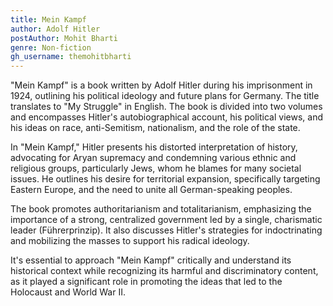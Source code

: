 ```yaml
---
title: Mein Kampf
author: Adolf Hitler
postAuthor: Mohit Bharti
genre: Non-fiction
gh_username: themohitbharti
---
```


"Mein Kampf" is a book written by Adolf Hitler during his imprisonment in 1924, outlining his political ideology and future plans for Germany. The title translates to "My Struggle" in English. The book is divided into two volumes and encompasses Hitler's autobiographical account, his political views, and his ideas on race, anti-Semitism, nationalism, and the role of the state.

In "Mein Kampf," Hitler presents his distorted interpretation of history, advocating for Aryan supremacy and condemning various ethnic and religious groups, particularly Jews, whom he blames for many societal issues. He outlines his desire for territorial expansion, specifically targeting Eastern Europe, and the need to unite all German-speaking peoples.

The book promotes authoritarianism and totalitarianism, emphasizing the importance of a strong, centralized government led by a single, charismatic leader (Führerprinzip). It also discusses Hitler's strategies for indoctrinating and mobilizing the masses to support his radical ideology.

It's essential to approach "Mein Kampf" critically and understand its historical context while recognizing its harmful and discriminatory content, as it played a significant role in promoting the ideas that led to the Holocaust and World War II.
